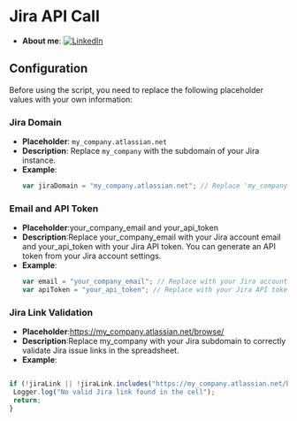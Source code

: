 # Jira API Call

- **About me**: [![LinkedIn](https://img.shields.io/badge/LinkedIn-blue?style=flat-square&logo=linkedin&logoColor=white)](https://www.linkedin.com/in/conrado-mendez-colomer-454b221b1/)


## Configuration

Before using the script, you need to replace the following placeholder values with your own information:

### Jira Domain

- **Placeholder**: `my_company.atlassian.net`
- **Description**: Replace `my_company` with the subdomain of your Jira instance.
- **Example**:
  ```javascript
  var jiraDomain = "my_company.atlassian.net"; // Replace 'my_company' with your Jira subdomain

### Email and API Token
- **Placeholder**:your_company_email and your_api_token
- **Description**:Replace your_company_email with your Jira account email and your_api_token with your Jira API token. You can generate an API token from your Jira account settings.
- **Example**:
  ```javascript
  var email = "your_company_email"; // Replace with your Jira account email
  var apiToken = "your_api_token"; // Replace with your Jira API token

### Jira Link Validation
- **Placeholder**:https://my_company.atlassian.net/browse/
- **Description**:Replace my_company with your Jira subdomain to correctly validate Jira issue links in the spreadsheet.
- **Example**:
 ```javascript
 
if (!jiraLink || !jiraLink.includes("https://my_company.atlassian.net/browse/")) { // Replace 'my_company' with your Jira subdomain
  Logger.log("No valid Jira link found in the cell");
  return;
}
